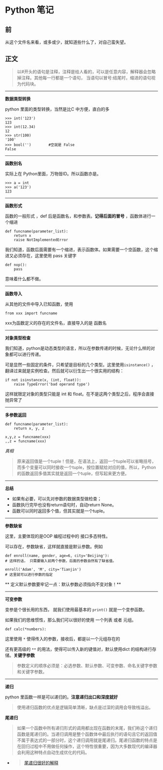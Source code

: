 # Python 笔记

## 前

从这个文件名来看，或多或少，就知道些什么了，对自己蛮失望。

## 正文

> 以#开头的语句是注释，注释是给人看的，可以是任意内容，解释器会忽略掉注释。其他每一行都是一个语句，
> 当语句以冒号:结尾时，缩进的语句视为代码块。

---


**数据类型转换**

python 里面的类型转换，当然是比C 中方便，直白的多

	
	>>> int('123')
	123
	>>> int(12.34)
	12
	>>> str(100)
	'100'
	>>> bool('')		#空就是 False
	False

---
**函数别名**

实际上在 Python里面，万物皆ID。所以函数亦是。

	>>> a = int
	>>> a('123')
	123
	
---

**函数形式**	

函数的一般形式 ，def 后是函数名，和参数表。**记得后面的冒号** ，函数体进行一个缩进

	def funcname(parameter_list):
		return x	
		raise NotImplementedError
		
我们知道，函数后面需要有一个缩进，表示函数体。如果需要一个空函数，这个缩进又必须存在，这里使用 pass 关键字

	def nop():
		pass

意味着什么都不做。
   

---

**函数导入**

从其他的文件中导入已知函数，使用
	
	from xxx import funcname
	
xxx为函数定义的存在的文件名，直接导入的是 函数名
	
---

**对象类型检查**

我们知道，python是动态类型的语言，所以在参数传递的时候，无论什么样的对象都可以进行传递。

可是显然一些固定的条件，只希望是目标的几个类型。这里使用`isinstance()` ，翻译过来就是实例检查。然后就可以衍生出一个很实用的结构：

	if not isinstance(x, (int, float)):
		raise TypeError('bad operand type')
	
这样就限定对象的类型只能是 int 和 float。在不是这两个类型之后，程序会直接抛异常了

---
**多参数返回**

	def funcname(parameter_list):
		return x, y, z
	
	x,y,z = funcname(xxx)
	,,z = funcname(xxx)

*真相*

> 原来返回值是一个tuple！但是，在语法上，返回一个tuple可以省略括号，而多个变量可以同时接收一个tuple，按位置赋给对应的值，所以，Python的函数返回多值其实就是返回一个tuple，但写起来更方便。


---

**总结**	

- 如果有必要，可以先对参数的数据类型做检查；
- 函数执行完毕也没有return语句时，自动return None。
- 函数可以同时返回多个值，但其实就是一个tuple。


---

**参数缺省**

这里，主要体现的是OOP 编程过程中的 接口多态特性。

可以存在，参数缺省，这样就直接是默认参数。例如

	def enroll(name, gender, age=6, city='Beijing'):
	# 这样的话， 只需要输入前两个参数，后面的参数自然有了缺省值。

	enroll('Adam', 'M', city='Tianjin')
	# 这里就可以进行参数的指定
	
** 定义默认参数要牢记一点：默认参数必须指向不变对象！**


---

**可变参数**

变参是个很长用的东西， 就我们使用最基本的 `print()` 就是一个变参函数。

如果我们的思维惯性，那么我们可以很好的使用 一个列表 或者 元组。

	def calc(*numbers):

这里使用 `*` 使得传入的参数，接收后，都是以一个元组存在的

还有更高级的 `**` 的用法，使得可以传入新的键值对，默认使用dict 的结构进行存储。**关键字参数**

> 参数定义的顺序必须是：必选参数、默认参数、可变参数、命名关键字参数和关键字参数。


---

**递归**

python 里函数一样是可以递归的。**注意递归出口和深度就好**

> 使用递归函数的优点是逻辑简单清晰，缺点是过深的调用会导致栈溢出。

**尾递归**

> 如果一个函数中所有递归形式的调用都出现在函数的末尾，我们称这个递归函数是尾递归的。当递归调用是整个函数体中最后执行的语句且它的返回值不属于表达式的一部分时，这个递归调用就是尾递归。尾递归函数的特点是在回归过程中不用做任何操作，这个特性很重要，因为大多数现代的编译器会利用这种特点自动生成优化的代码。

- > [尾递归很好的解释](https://www.zhihu.com/question/20761771)


